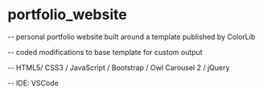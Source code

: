 # portfolio_website


-- personal portfolio website built around a template published by ColorLib

-- coded modifications to base template for custom output

-- HTML5/ CSS3 / JavaScript / Bootstrap / Owl Carousel 2 / jQuery

-- IDE: VSCode

